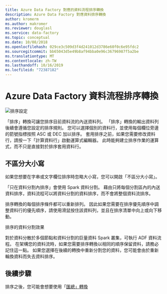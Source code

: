 ```yaml
---
title: Azure Data Factory 對應的資料流程排序轉換
description: Azure Data Factory 對應資料排序轉換
author: kromerm
ms.author: makromer
ms.reviewer: douglasl
ms.service: data-factory
ms.topic: conceptual
ms.date: 10/08/2018
ms.openlocfilehash: 029ce3c509d3f4d241012d3786e60f0c6e95fdc2
ms.sourcegitcommit: bb65043d5e49b8af94bba0e96c36796987f5a2be
ms.translationtype: MT
ms.contentlocale: zh-TW
ms.lasthandoff: 10/16/2019
ms.locfileid: "72387182"
---
```

# <a name="azure-data-factory-data-flow-sort-transformations"></a>Azure Data Factory 資料流程排序轉換



![排序設定](media/data-flow/sort.png "排序")

「排序」轉換可讓您排序目前資料流的內送資料列。 「排序」轉換的輸出資料列後續會遵循您設定的排序規則。 您可以選擇個別的資料行，並使用每個欄位旁邊的箭號指標按照 ASC 或 DEC 加以排序。 套用排序之前，如果您需要修改資料行，請按一下「計算資料行」啟動運算式編輯器。 此時能夠建立排序作業的運算式，而不只是直接對於排序套用資料行。

## <a name="case-insensitive"></a>不區分大小寫
如果您想要在字串或文字欄位排序時忽略大小寫，您可以開啟「不區分大小寫」。

「只在資料分割內排序」會使用 Spark 資料分割。 藉由只將每個分割區內的內送資料排序，資料流程可以將資料分割的資料排序，而不會將整個資料流排序。

排序轉換的每個排序條件都可以重新排列。 因此如果您需要在排序優先順序中調整資料行的優先順序，請使用滑鼠按住該資料列，並且在排序清單中向上或向下移動。

排序的資料分割效果

對於資料分散於多個節點和資料分割的巨量資料 Spark 叢集，可執行 ADF 資料流程。 在架構您的資料流時，如果您需要排序轉換以相同的順序保留資料，請務必記住這一點。 如果您選擇在後續的轉換中重新分割您的資料，您可能會由於重新輪換資料而失去資料排序。

## <a name="next-steps"></a>後續步驟

排序之後，您可能會想要使用「[匯總」轉換](data-flow-aggregate.md)
